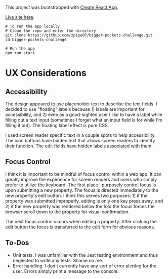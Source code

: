 This project was bootstrapped with [Create React App](https://github.com/facebookincubator/create-react-app).

[Live site here](http://zackpiper.com/bigger-pockets-challenge/).

```
# To run the app locally
# Clone the repo and enter the directory
git clone https://github.com/zpipe07/bigger-pockets-challenge.git
cd bigger-pockets-challenge

# Run the app
npm run start
```

# UX Considerations

Accessibility
-------------
The design appeared to use placeholder text to describe the text fields. I
decided to use "floating" labels because 1) labels are important for
accessibility, and 2) even as a good-sighted user I like to have a label while
filling out a text input (sometimes I forget what an input field is for while
I'm filling it out). The floating label effect is pure CSS.

I used screen reader specific text in a couple spots to help accessibility. The
icon buttons have hidden text that allows screen readers to identify their
function. The edit fields have hidden labels associated with them.

Focus Control
-------------
I think it is important to be mindful of focus control within a web app. It can
greatly improve the experience for screen readers and users who simply
prefer to utilize the keyboard. The first place I purposely control focus is
upon submitting a new property. The focus is directed immediately to the new
property's edit button. I think this serves two purposes: 1) if the property was
submitted improperly, editing is only one key press away, and 2) if the new
property was rendered below the fold the focus forces the browser scroll down to
the property for visual confirmation.

The next focus control occurs when editing a property. After clicking the edit
button the focus is transferred to the edit form for obvious reasons.

To-Dos
------
- Unit tests. I was unfamiliar with the Jest testing environment and thus
  neglected to write any tests. Shame on me.
- Error handling. I don't currently have any sort of error alerting for the
  user. Errors simply print a message to the console.
